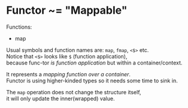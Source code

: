 
# Functor ~= "Mappable"

Functions:
- map

Usual symbols and function names are: `map`, `fmap`, `<$>` etc.  
Notice that  `<$>` looks like `$` (function application),  
because func-tor *is function application* but within a container/context.

It represents a *mapping function over a container*.  
Functor is using higher-kinded types so it needs some time to sink in.

The `map` operation does not change the structure itself,  
it will only update the inner(wrapped) value.  




